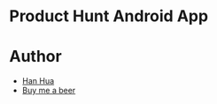 # Product Hunt Android App

# Author
* [Han Hua](https://twitter.com/hhua_)
* [Buy me a beer](https://www.paypal.me/hhua/5)

